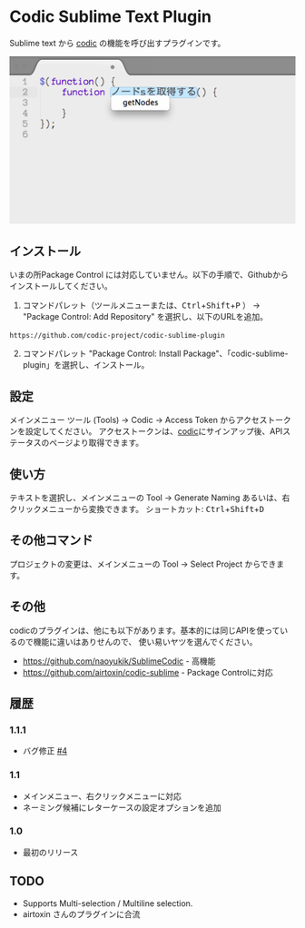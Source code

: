 # Codic Sublime Text Plugin
Sublime text から [codic](https://codic.jp/) の機能を呼び出すプラグインです。

![codic plugin](./screenshot.png)

## インストール
いまの所Package Control には対応していません。以下の手順で、Githubからインストールしてください。

1. コマンドパレット（ツールメニューまたは、<kbd>Ctrl</kbd>+<kbd>Shift</kbd>+<kbd>P</kbd>
） → "Package Control: Add Repository" を選択し、以下のURLを追加。
 
 `https://github.com/codic-project/codic-sublime-plugin`

2. コマンドパレット "Package Control: Install Package"、「codic-sublime-plugin」を選択し、インストール。


## 設定
メインメニュー ツール (Tools) → Codic → Access Token からアクセストークンを設定してください。
アクセストークンは、[codic](https://codic.jp/)にサインアップ後、APIステータスのページより取得できます。


## 使い方
テキストを選択し、メインメニューの Tool → Generate Naming あるいは、右クリックメニューから変換できます。
ショートカット: <kbd>Ctrl</kbd>+<kbd>Shift</kbd>+<kbd>D</kbd>


## その他コマンド
プロジェクトの変更は、メインメニューの Tool → Select Project からできます。


## その他
codicのプラグインは、他にも以下があります。基本的には同じAPIを使っているので機能に違いはありせんので、
使い易いヤツを選んでください。

- <https://github.com/naoyukik/SublimeCodic> - 高機能
- <https://github.com/airtoxin/codic-sublime> - Package Controlに対応


## 履歴
### 1.1.1
- バグ修正 [#4](https://github.com/codic-project/codic-sublime-plugin/issues/4)

### 1.1 
- メインメニュー、右クリックメニューに対応
- ネーミング候補にレターケースの設定オプションを追加

### 1.0
- 最初のリリース

## TODO
- Supports Multi-selection / Multiline selection.
- airtoxin さんのプラグインに合流
